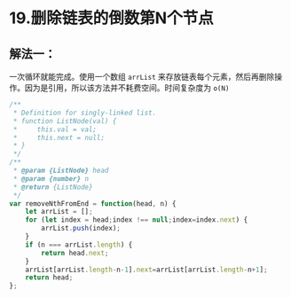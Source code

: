 # 19.删除链表的倒数第N个节点


## 解法一：
一次循环就能完成。使用一个数组 `arrList` 来存放链表每个元素，然后再删除操作。因为是引用，所以该方法并不耗费空间。时间复杂度为 `o(N)` 

```javascript
/**
 * Definition for singly-linked list.
 * function ListNode(val) {
 *     this.val = val;
 *     this.next = null;
 * }
 */
/**
 * @param {ListNode} head
 * @param {number} n
 * @return {ListNode}
 */
var removeNthFromEnd = function(head, n) {
    let arrList = [];
    for (let index = head;index !== null;index=index.next) {
        arrList.push(index);
    }
    if (n === arrList.length) {
        return head.next;
    }
    arrList[arrList.length-n-1].next=arrList[arrList.length-n+1];
    return head;
};
```
